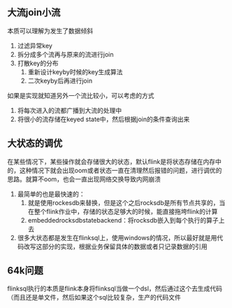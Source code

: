 ## 大流join小流

本质可以理解为发生了数据倾斜

1. 过滤异常key
2. 拆分成多个流再与原来的流进行join
3. 打散key的分布
	1. 重新设计keyby时候的key生成算法
	2. 二次keyby后再进行join

如果是实现就知道另外一个流比较小，可以考虑的方式

1. 将每次进入的流都广播到大流的处理中
2. 将很小的流存储在keyed state中，然后根据join的条件查询出来

## 大状态的调优

在某些情况下，某些操作就会存储很大的状态，默认flink是将状态存储在内存中的，这种情况下就会出现oom或者状态一直在清理然后报错的问题，进行调优的思路。就算不oom，也会一直出现网络交换导致内网崩溃

1. 最简单的也是最快速的：
	1. 就是使用rockesdb来替换，但是这个之后rocksdb是所有节点共享的，当在整个flink作业中，存储的状态足够大的时候，能直接拖垮flink的计算
	2. embeddedrocksdbstatebackend：将rocksdb嵌入到每个执行的算子上去
2. 很多大状态都是发生在flinksql上，使用windows的情况，所以最好就是用代码改写这部分的实现，根据业务保留具体的数据或者只记录数据的引用

## 64k问题

flinksql执行的本质是flink本身将flinksql当做一个dsl，然后通过这个去生成代码（而且还是单文件，然后如果这个sql比较复杂，生产的代码文件